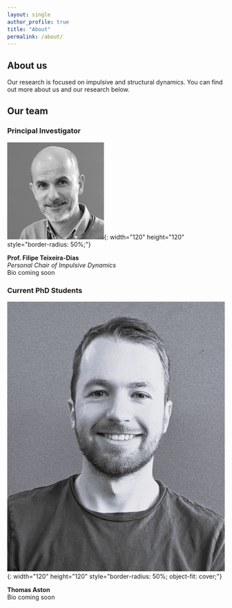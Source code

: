 ```yaml
---
layout: single
author_profile: true
title: "About"
permalink: /about/
---
```


## About us
Our research is focused on impulsive and structural dynamics. You can find out more about us and our research below.

## Our team 
### **Principal Investigator**
![Filipe Teixeira-Dias](../assets/images/headshots/ftd.jfif){: width="120" height="120" style="border-radius: 50%;"}  

**Prof. Filipe Teixeira-Dias**  
*Personal Chair of Impulsive Dynamics*  
Bio coming soon

### **Current PhD Students**
![Thomas Aston](../assets/images/headshots/ta.JPG){: width="120" height="120" style="border-radius: 50%; object-fit: cover;"}

**Thomas Aston**  
Bio coming soon